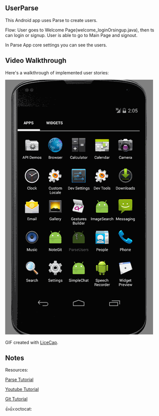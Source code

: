 ## UserParse
This Android app uses Parse to create users.

Flow:
User goes to Welcome Page(welcome_loginOrsingup.java), then ts can login or signup.
User is able to go to Main Page and signout. 

In Parse App core settings you can see the users. 

## Video Walkthrough 

Here's a walkthrough of implemented user stories:

<img src='https://github.com/AndreSand/UserParse/blob/master/ParseUsers.gif' title='Video Walkthrough' width='' alt='Video Walkthrough' />

GIF created with [LiceCap](http://www.cockos.com/licecap/).

## Notes
Resources:

[Parse Tutorial](https://www.parse.com/tutorials/anywall-android)

[Youtube Tutorial](https://www.youtube.com/watch?v=B_FM9cggf8M)

[Git Tutorial](http://andressjsu.blogspot.com/2015/07/git-tutorials.html)


:thumbsup::thumbsup::octocat: